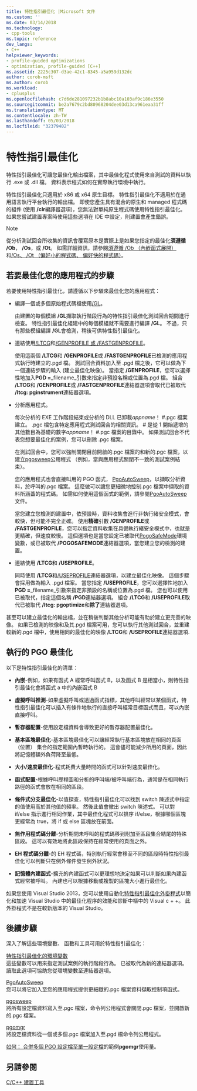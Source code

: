 ```yaml
---
title: 特性指引最佳化 |Microsoft 文件
ms.custom: ''
ms.date: 03/14/2018
ms.technology:
- cpp-tools
ms.topic: reference
dev_langs:
- C++
helpviewer_keywords:
- profile-guided optimizations
- optimization, profile-guided [C++]
ms.assetid: 2225c307-d3ae-42c1-8345-a5a959d132dc
author: corob-msft
ms.author: corob
ms.workload:
- cplusplus
ms.openlocfilehash: c7d6de281097232b1b8abc10a103af9c186e3550
ms.sourcegitcommit: be2a7679c2bd80968204dee03d13ca961eaa31ff
ms.translationtype: MT
ms.contentlocale: zh-TW
ms.lasthandoff: 05/03/2018
ms.locfileid: "32379402"
---
```

# <a name="profile-guided-optimizations"></a>特性指引最佳化

特性指引最佳化可讓您最佳化輸出檔案，其中最佳化程式使用來自測試的資料以執行 .exe 或 .dll 檔。 資料表示程式如何在實際執行環境中執行。

特性指引最佳化只適用於 x86 或 x64 原生目標。 特性指引最佳化不適用於在通用語言執行平台執行的輸出檔。 即使您產生具有混合的原生和 managed 程式碼的組件 (使用 **/clr**編譯器選項)，您無法對單純原生程式碼使用特性指引最佳化。 如果您嘗試建置專案時使用這些選項在 IDE 中設定，則建置會產生錯誤。

> [!NOTE]
> 從分析測試回合所收集的資訊會覆寫原本是實際上是如果您指定的最佳化**須遵循 /Ob**， **/Os**，或 **/Ot**。 如需詳細資訊，請參閱[須遵循 /Ob （內嵌函式展開）](../../build/reference/ob-inline-function-expansion.md)和[/Os、 /Ot （偏好小的程式碼、 偏好快的程式碼）](../../build/reference/os-ot-favor-small-code-favor-fast-code.md)。

## <a name="steps-to-optimize-your-app"></a>若要最佳化您的應用程式的步驟

若要使用特性指引最佳化，請遵循以下步驟來最佳化您的應用程式：

- 編譯一個或多個原始程式碼檔使用[/GL](../../build/reference/gl-whole-program-optimization.md)。

   由建置的每個模組 **/GL**擷取執行階段行為的特性指引最佳化測試回合期間進行檢查。 特性指引最佳化組建中的每個模組就不需要進行編譯 **/GL**。 不過，只有那些模組編譯 **/GL**會檢測，稍後可供特性指引最佳化。

- 連結使用[/LTCG](../../build/reference/ltcg-link-time-code-generation.md)和[/GENPROFILE 或 /FASTGENPROFILE](../../build/reference/genprofile-fastgenprofile-generate-profiling-instrumented-build.md)。

   使用這兩個 **/LTCG**和 **/GENPROFILE**或 **/FASTGENPROFILE**已檢測的應用程式執行時建立的.pgd 檔。 測試回合資料加入至 .pgd 檔之後，它可以做為下一個連結步驟的輸入 (建立最佳化映像)。 當指定 **/GENPROFILE**，您可以選擇性地加入**PGD =**_filename_引數來指定非預設名稱或位置為.pgd 檔。 組合 **/LTCG**和 **/GENPROFILE**或 **/FASTGENPROFILE**連結器選項會取代已被取代 **/ltcg: pginstrument**連結器選項。

- 分析應用程式。

   每次分析的 EXE 工作階段結束或分析的 DLL 已卸載*appname*！ #.pgc 檔案建立。 .pgc 檔包含特定應用程式測試回合的相關資訊。 # 是從 1 開始遞增的其他數目為基礎的數字*appname*！ #.pgc 檔案的目錄中。 如果測試回合不代表您想要最佳化的案例，您可以刪除 .pgc 檔案。

   在測試回合中，您可以強制關閉目前開啟的.pgc 檔案的和新的.pgc 檔案，以建立[pgosweep](../../build/reference/pgosweep.md)公用程式 （例如，當與應用程式關閉不一致的測試案例結束）。

   您的應用程式也會直接叫用的 PGO 函式， [PgoAutoSweep](pgoautosweep.md)，以擷取分析資料，於呼叫的.pgc 檔案。 這麼做可以讓您更細微地控制.pgc 檔案中擷取的資料所涵蓋的程式碼。 如需如何使用這個函式的範例，請參閱[PgoAutoSweep](pgoautosweep.md)文件。

   當您建立您檢測的建置中，依預設時，資料收集會進行非執行緒安全模式，會較快，但可能不完全正確。 使用**精確**引數 **/GENPROFILE**或 **/FASTGENPROFILE**，您可以指定資料收集在具備執行緒安全模式中，也就是更精確，但速度較慢。 這個選項也是當您設定已被取代[PogoSafeMode](environment-variables-for-profile-guided-optimizations.md#pogosafemode)環境變數，或已被取代 **/POGOSAFEMODE**連結器選項，當您建立您的檢測的建置。

- 連結使用 **/LTCG**和 **/USEPROFILE**。

   同時使用 **/LTCG**和[/USEPROFILE](useprofile.md)連結器選項，以建立最佳化映像。 這個步驟會採用做為輸入 .pgd 檔案。 當您指定 **/USEPROFILE**，您可以選擇性地加入**PGD =**_filename_引數來指定非預設的名稱或位置為.pgd 檔。 您也可以使用已被取代，指定這個名稱 **/PGD**連結器選項。 組合 **/LTCG**和 **/USEPROFILE**取代已被取代 **/ltcg: pgoptimize**和**除了**連結器選項。

甚至可以建立最佳化的輸出檔，並在稍後判斷其他分析可能有助於建立更完善的映像。 如果已檢測的映像和及其.pgd 檔案可用，您可以執行其他測試回合，並重建較新的.pgd 檔中，使用相同的最佳化的映像 **/LTCG**和 **/USEPROFILE**連結器選項.

## <a name="optimizations-performed-by-pgo"></a>執行的 PGO 最佳化

以下是特性指引最佳化的清單：

- **內嵌**-例如，如果有函式 A 經常呼叫函式 B，以及函式 B 是相當小，則特性指引最佳化會將函式 a 中的內嵌函式 B

- **虛擬呼叫推測**-如果虛擬呼叫或透過函式指標，其他呼叫經常以某個函式，特性指引最佳化可以插入有條件地執行的直接呼叫經常目標函式而且，可以內嵌直接呼叫。

- **暫存器配置**-使用設定檔資料會導致更好的暫存器配置最佳化。

- **基本區塊最佳化**-基本區塊最佳化可以讓經常執行基本區塊放在相同的頁面 （位置） 集合的指定範圍內暫時執行的。 這會儘可能減少所用的頁面，因此將記憶體額外負荷降至最低。

- **大小/速度最佳化**-程式耗費大量時間的函式可以針對速度最佳化。

- **函式配置**-根據呼叫歷程圖和分析的呼叫端/被呼叫端行為，通常是在相同執行路徑的函式會放在相同的區段。

- **條件式分支最佳化**-以值探查，特性指引最佳化可以找到 switch 陳述式中指定的值使用高於其他值的頻率。  然後此值會撤出 switch 陳述式。  可以對 if/else 指示進行相同作業，其中最佳化程式可以排序 if/else，根據哪個區塊更經常為 true，將 if 或 else 區塊放在前面。

- **無作用程式碼分離**-分析期間未呼叫的程式碼移到附加至區段集合結尾的特殊區段。 這可以有效地將此區段保持在經常使用的頁面之外。

- **EH 程式碼分離**-的 EH 程式碼，特別執行經常會移至不同的區段時特性指引最佳化可以判斷只在例外條件發生例外狀況。

- **記憶體內建函式**-擴充的內建函式可以更理想地決定如果可以判斷如果內建函式經常被呼叫。 內建也可以根據移動或複製的區塊大小進行最佳化。

如果您使用 Visual Studio 2013，您可以使用自動化[特性指引最佳化外掛程式](../../build/reference/profile-guided-optimization-in-the-performance-and-diagnostics-hub.md)以簡化和加速 Visual Studio 中的最佳化程序的效能和診斷中樞中的 Visual c + +。 此外掛程式不是在較新版本的 Visual Studio。

## <a name="next-steps"></a>後續步驟

深入了解這些環境變數、 函數和工具可用於特性指引最佳化：

[特性指引最佳化的環境變數](../../build/reference/environment-variables-for-profile-guided-optimizations.md)<br/>
這些變數可以用來指定測試案例的執行階段行為。 已被取代為新的連結器選項。讀取此選項可協助您從環境變數至連結器選項。

[PgoAutoSweep](pgoautosweep.md)<br/>
您可以將它加入至您的應用程式提供更細緻的.pgc 檔案資料擷取控制項函式。

[pgosweep](../../build/reference/pgosweep.md)<br/>
將所有設定檔資料寫入至.pgc 檔案，命令列公用程式會關閉.pgc 檔案，並開啟新的.pgc 檔案。

[pgomgr](../../build/reference/pgomgr.md)<br/>
將設定檔資料從一個或多個.pgc 檔案加入至.pgd 檔命令列公用程式。

[如何： 合併多個 PGO 設定檔至單一設定檔](../../build/reference/how-to-merge-multiple-pgo-profiles-into-a-single-profile.md)的範例**pgomgr**使用量。

## <a name="see-also"></a>另請參閱

[C/C++ 建置工具](../../build/reference/c-cpp-build-tools.md)
